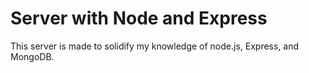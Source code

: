 # Server with Node and Express
This server is made to solidify my knowledge of node.js, Express, and MongoDB.
